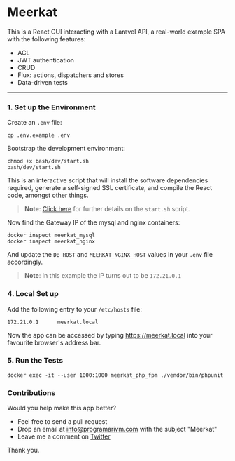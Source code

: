 # Meerkat

This is a React GUI interacting with a Laravel API, a real-world example SPA with the following features:

- ACL
- JWT authentication
- CRUD
- Flux: actions, dispatchers and stores
- Data-driven tests

---

### 1. Set up the Environment

Create an `.env` file:

    cp .env.example .env

Bootstrap the development environment:

    chmod +x bash/dev/start.sh
    bash/dev/start.sh

This is an interactive script that will install the software dependencies required, generate a self-signed SSL certificate, and compile the React code, amongst other things.

> **Note**: [Click here](https://github.com/programarivm/meerkat/blob/master/bash/dev/start.sh) for further details on the `start.sh` script.

Now find the Gateway IP of the mysql and nginx containers:

    docker inspect meerkat_mysql
    docker inspect meerkat_nginx

And update the `DB_HOST` and `MEERKAT_NGINX_HOST` values in your `.env` file accordingly.

> **Note**: In this example the IP turns out to be `172.21.0.1`

### 4. Local Set up

Add the following entry to your `/etc/hosts` file:

    172.21.0.1      meerkat.local

Now the app can be accessed by typing https://meerkat.local into your favourite browser's address bar.

### 5. Run the Tests

    docker exec -it --user 1000:1000 meerkat_php_fpm ./vendor/bin/phpunit

### Contributions

Would you help make this app better?

- Feel free to send a pull request
- Drop an email at info@programarivm.com with the subject "Meerkat"
- Leave me a comment on [Twitter](https://twitter.com/programarivm)

Thank you.
